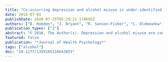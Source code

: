 ```yaml
---
title: "Co-occurring depression and alcohol misuse is under-identified in general practice: A cross-sectional study"
date: 2018-07-01
publishDate: 2020-07-25T05:29:21.174695Z
authors: ["B. Hobden", "J. Bryant", "R. Sanson-Fisher", "C. Oldmeadow", "M. Carey"]
publication_types: ["2"]
abstract: "© 2016, The Author(s). Depression and alcohol misuse are common co-occurring conditions. This study aimed to determine the accuracy of general practitioner identification of depression and alcohol misuse. Participants from 12 Australian general practices reported demographic and health risk behaviour data. General practitioners were asked to indicate the presence or absence of six health risk factors for individual patients. Accuracy of general practitioner identification was low at 21 per cent. Those with severe alcohol misuse, no chronic diseases and lower education levels were more likely to be identified. Routine screening prior to patient appointments may be a simple and efficient way to increase identification rates."
featured: false
publication: "*Journal of Health Psychology*"
tags: ["alcohol"]
doi: "10.1177/1359105316643855"
---
```


